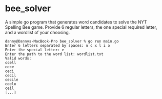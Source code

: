 # bee_solver

A simple go program that generates word candidates to solve the NYT Spelling Bee game. Provide 6 regular letters, the one special required letter, and a wordlist of your choosing.

```
danny@Dannys-MacBook-Pro bee_solver % go run main.go
Enter 6 letters separated by spaces: n c x l i o
Enter the special letter: e
Enter the path to the word list: wordlist.txt
Valid words:
ccell
cece
ceci
cecil
cecile
ceelo
ceil
[...]
```
